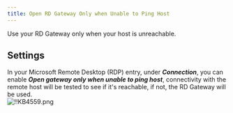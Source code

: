 ```yaml
---
title: Open RD Gateway Only when Unable to Ping Host
---
```

Use your RD Gateway only when your host is unreachable.

## Settings

In your Microsoft Remote Desktop (RDP) entry, under ***Connection***, you can enable ***Open gateway only when unable to ping host***, connectivity with the remote host will be tested to see if it's reachable, if not, the RD Gateway will be used.  
![!!KB4559.png](https://webdevolutions.azureedge.net/docs/en/kb/KB4559.png)
